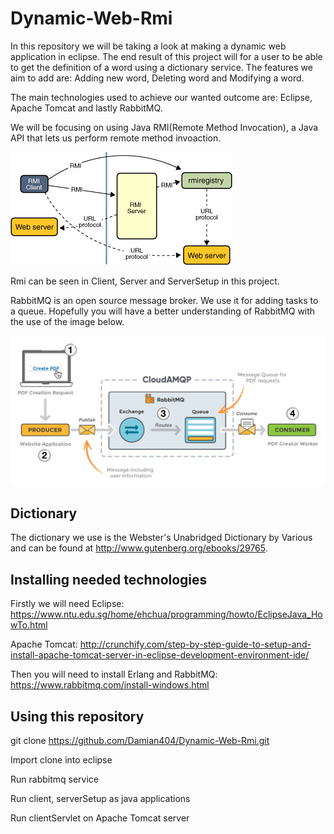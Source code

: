 # Dynamic-Web-Rmi

In this repository we will be taking a look at making a dynamic web application in eclipse.
The end result of this project will for a user to be able to get the definition of a word using a dictionary service.
The features we aim to add are: Adding new word, Deleting word and Modifying a word.

The main technologies used to achieve our wanted outcome are: Eclipse, Apache Tomcat and lastly RabbitMQ.

We will be focusing on using Java RMI(Remote Method Invocation), a Java API that lets us perform remote method invoaction.

![](Images/rmi-2.png)

Rmi can be seen in Client, Server and ServerSetup in this project.

RabbitMQ is an open source message broker. We use it for adding tasks to a queue.
Hopefully you will have a better understanding of RabbitMQ with the use of the image below.

![](Images/rabbitmq.png)

## Dictionary
The dictionary we use is the Webster's Unabridged Dictionary by Various and can be found at http://www.gutenberg.org/ebooks/29765.

## Installing needed technologies
Firstly we will need Eclipse: https://www.ntu.edu.sg/home/ehchua/programming/howto/EclipseJava_HowTo.html

Apache Tomcat: http://crunchify.com/step-by-step-guide-to-setup-and-install-apache-tomcat-server-in-eclipse-development-environment-ide/

Then you will need to install Erlang and RabbitMQ: https://www.rabbitmq.com/install-windows.html

## Using this repository
git clone https://github.com/Damian404/Dynamic-Web-Rmi.git

Import clone into eclipse

Run rabbitmq service

Run client, serverSetup as java applications

Run clientServlet on Apache Tomcat server 
